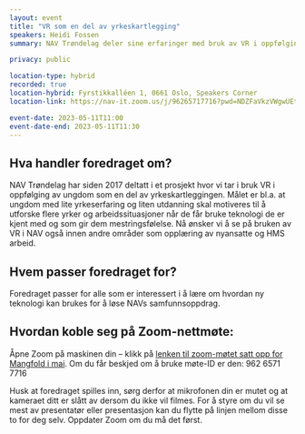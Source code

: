 ```yaml
---
layout: event
title: "VR som en del av yrkeskartlegging"
speakers: Heidi Fossen
summary: NAV Trøndelag deler sine erfaringer med bruk av VR i oppfølging av ungdom som en del av yrkeskartleggingen.

privacy: public

location-type: hybrid
recorded: true
location-hybrid: Fyrstikkalléen 1, 0661 Oslo, Speakers Corner
location-link: https://nav-it.zoom.us/j/96265717716?pwd=NDZFaVkzVWgwUEtDNGR0djNJMXB6UT09

event-date: 2023-05-11T11:00
event-date-end: 2023-05-11T11:30
---
```

## Hva handler foredraget om?
NAV Trøndelag har siden 2017 deltatt i et prosjekt hvor vi tar i bruk VR i oppfølging av ungdom som en del av yrkeskartleggingen. Målet er bl.a. at ungdom med lite yrkeserfaring og liten utdanning skal motiveres til å utforske flere yrker og arbeidssituasjoner når de får bruke teknologi de er kjent med og som gir dem mestringsfølelse. Nå ønsker vi å se på bruken av VR i NAV også innen andre områder som opplæring av nyansatte og HMS arbeid.

## Hvem passer foredraget for?
Foredraget passer for alle som er interessert i å lære om hvordan ny teknologi kan brukes for å løse NAVs samfunnsoppdrag.

## Hvordan koble seg på Zoom-nettmøte:
Åpne Zoom på maskinen din – klikk på [lenken til zoom-møtet satt opp for Mangfold i mai](https://nav-it.zoom.us/j/96265717716?pwd=NDZFaVkzVWgwUEtDNGR0djNJMXB6UT09). Om du får beskjed om å bruke møte-ID er den: 962 6571 7716

Husk at foredraget spilles inn, sørg derfor at mikrofonen din er mutet og at kameraet ditt er slått av dersom du ikke vil filmes. 
For å styre om du vil se mest av presentatør eller presentasjon kan du flytte på linjen mellom disse to for deg selv.
Oppdater Zoom om du må det først.
